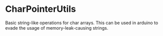 # CharPointerUtils

Basic string-like operations for char arrays.
This can be used in arduino to evade the usage of memory-leak-causing strings.
